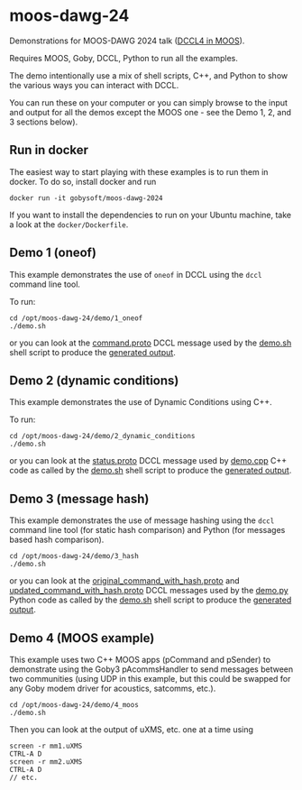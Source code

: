 # moos-dawg-24
Demonstrations for MOOS-DAWG 2024 talk ([DCCL4 in MOOS](presentation/schneider-moos-dawg-2024-dccl4.pdf)).

Requires MOOS, Goby, DCCL, Python to run all the examples.

The demo intentionally use a mix of shell scripts, C++, and Python to show the various ways you can interact with DCCL. 

You can run these on your computer or you can simply browse to the input and output for all the demos except the MOOS one - see the Demo 1, 2, and 3 sections below).

## Run in docker

The easiest way to start playing with these examples is to run them in docker. To do so, install docker and run

```
docker run -it gobysoft/moos-dawg-2024
```

If you want to install the dependencies to run on your Ubuntu machine, take a look at the `docker/Dockerfile`.

## Demo 1 (oneof)

This example demonstrates the use of `oneof` in DCCL using the `dccl` command line tool.

To run:
```
cd /opt/moos-dawg-24/demo/1_oneof
./demo.sh
```

or you can look at the [command.proto](demo/1_oneof/command.proto) DCCL message used by the [demo.sh](demo/1_oneof/demo.sh) shell script to produce the [generated output](demo/1_oneof/demo-result.md). 

## Demo 2 (dynamic conditions)

This example demonstrates the use of Dynamic Conditions using C++.

To run:
```
cd /opt/moos-dawg-24/demo/2_dynamic_conditions
./demo.sh
```

or you can look at the [status.proto](demo/2_dynamic_conditions/status.proto) DCCL message used by [demo.cpp](demo/2_dynamic_conditions/demo.cpp) C++ code as called by the [demo.sh](demo/2_dynamic_conditions/demo.sh) shell script to produce the [generated output](demo/2_dynamic_conditions/demo-result.md). 

## Demo 3 (message hash)

This example demonstrates the use of message hashing using the `dccl` command line tool (for static hash comparison) and Python (for messages based hash comparison).

```
cd /opt/moos-dawg-24/demo/3_hash
./demo.sh
```


or you can look at the [original_command_with_hash.proto](demo/3_hash/original_command_with_hash.proto) and [updated_command_with_hash.proto](demo/3_hash/updated_command_with_hash.proto) DCCL messages used by the [demo.py](demo/3_hash/demo.py) Python code as called by the [demo.sh](demo/3_hash/demo.sh) shell script to produce the [generated output](demo/3_hash/demo-result.md). 

## Demo 4 (MOOS example)

This example uses two C++ MOOS apps (pCommand and pSender) to demonstrate using the Goby3 pAcommsHandler to send messages between two communities (using UDP in this example, but this could be swapped for any Goby modem driver for acoustics, satcomms, etc.).

```
cd /opt/moos-dawg-24/demo/4_moos
./demo.sh
```

Then you can look at the output of uXMS, etc. one at a time using

```
screen -r mm1.uXMS
CTRL-A D
screen -r mm2.uXMS
CTRL-A D
// etc.
```